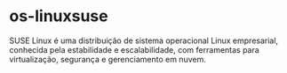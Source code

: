 # os-linuxsuse
SUSE Linux é uma distribuição de sistema operacional Linux empresarial, conhecida pela estabilidade e escalabilidade, com ferramentas para virtualização, segurança e gerenciamento em nuvem.
